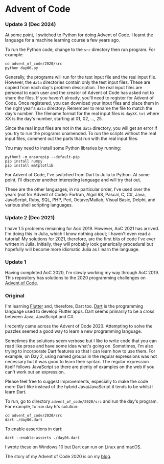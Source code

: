 # Advent of Code

### Update 3 (Dec 2024)

At some point, I switched to Python for doing Advent of Code. I learnt the language for a machine learning course a few years ago.

To run the Python code, change to the `src` directory then run program. For example:

```
cd advent_of_code/2020/src
python day06.py
```

Generally, the programs will run for the test input file and the real input file. However, the 
`data` directories contain only the test input files. These are copied from each day's problem 
description. The real input files are personal to each user and the creator of Advent of Code has 
asked not to share the files. If you haven't already, you'll need to register for Advent of Code. 
Once registered, you can download your input files and place them in the right year's `data` 
directory. Remember to rename the file to match the day's number. The filename format for the real input 
files is `dayXX.txt` where XX is the day's number, starting at 01, 02, ..., 25.

Since the real input files are not in the `data` directory, you will get an error if you try to run the programs unamended. To run the scripts without the real input files, comment out the parts that run with the real input files.

You may need to install some Python libraries by running:

```
python3 -m ensurepip --default-pip
pip install numpy
pip install matplotlib
```

For Advent of Code, I've switched from Dart to Julia to Python. At some point, I'll discover another interesting language and will try that out.

These are the other languages, in no particular order, I've used over the years (not for Advent of Code): Fortran, Algol 68, Pascal, C, C#, Java, JavaScript, Ruby, SQL, PHP, Perl, Octave/Matlab, Visual Basic, Delphi, and various shell scripting languages.


### Update 2 (Dec 2021)

I have 1.5 problems remaining for Aoc 2019. However, AoC 2021 has arrived. I'm doing this in Julia, which I know nothing about; I haven't even read a tutorial! My solutions for 2021, therefore, are the first bits of code I've ever written in Julia. Initially, they will probably look generically procedural but hopefully will become more idiomatic Julia as I learn the language.

### Update 1

Having completed AoC 2020, I'm slowly working my way through AoC 2019.
This repository has solutions to the 2020 programming challenges on [Advent of Code](https://adventofcode.com).

### Original

I'm learning [Flutter](https://api.flutter.dev/index.html) and, therefore, Dart too. [Dart](https://dart.dev/) is the programming language used to develop Flutter apps. Dart seems primarily to be a cross between Java, JavaScript and C#.

I recently came across the Advent of Code 2020. Attempting to solve the puzzles seemed a good way to learn a new programming language.

Sometimes the solutions seem verbose but I like to write code that you can read like prose and have some idea what's going on. Sometimes, I'm also trying to incorporate Dart features so that I can learn how to use them. For example, on Day 2, using named groups in the regular expressions was not necessary but it was good to learn their syntax. The regular expression itself follows JavaScript so there are plenty of examples on the web if you can't work out an expression.

Please feel free to suggest improvements, especially to make the code more Dart-like instead of the hybrid Java/JavaScript it tends to be whilst I learn Dart.

To run, go to directory `advent_of_code/2020/src` and run the day's program. For example, to run day 6's solution:

```
cd advent_of_code/2020/src
dart ./day06.dart
```

To enable assertions in dart:

```
dart --enable-asserts ./day06.dart
```

I wrote these on Windows 10 but Dart can run on Linux and macOS.

The story of my Advent of Code 2020 is on my [blog](https://prafulkapadia.com/2021/01/05/advent-of-code-2020/).
